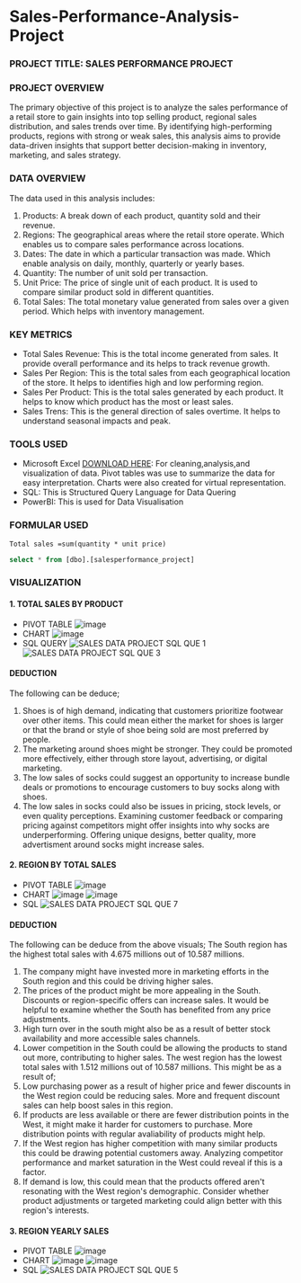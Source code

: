 # Sales-Performance-Analysis-Project

### PROJECT TITLE: SALES PERFORMANCE PROJECT

### PROJECT OVERVIEW
The primary objective of this project is to analyze the sales performance of a retail store to gain insights into top selling product, regional sales distribution, and sales trends over time. By identifying high-performing products, regions with strong or weak sales, this analysis aims to provide data-driven insights that support better decision-making in inventory, marketing, and sales strategy.

### DATA OVERVIEW
The data used in this analysis includes:
1. Products: A break down of each product, quantity sold and their revenue.
2. Regions: The geographical areas where the retail store operate. Which enables us to compare sales performance across locations.
3. Dates: The date in which a particular transaction was made. Which enable analysis on daily, monthly, quarterly or yearly bases.
4. Quantity: The number of unit sold per transaction.
5. Unit Price: The price of single unit of each product. It is used to compare similar product sold in different quantities.
6. Total Sales: The total monetary value generated from sales over a given period. Which helps with inventory management.

### KEY METRICS
- Total Sales Revenue: This is the total income generated from sales. It provide overall performance and its helps to track revenue growth.
- Sales Per Region: This is the total sales from each geographical location of the store. It helps to identifies high and low performing region.
- Sales Per Product: This is the total sales generated by each product. It helps to know which product has the most or least sales.
- Sales Trens: This is the general direction of sales overtime. It helps to understand seasonal impacts and peak.

### TOOLS USED
- Microsoft Excel [DOWNLOAD HERE](https//www.microsoft.com): For cleaning,analysis,and visualization of data. Pivot tables was use to summarize the data for easy interpretation. Charts were also created for virtual representation.
- SQL: This is Structured Query Language for Data Quering
- PowerBI: This is used for Data Visualisation 

### FORMULAR USED
``` Excel
Total sales =sum(quantity * unit price)
```
```sql
select * from [dbo].[salesperformance_project]
```

### VISUALIZATION
#### 1. TOTAL SALES BY PRODUCT
- PIVOT TABLE
 ![image](https://github.com/user-attachments/assets/3cfc1da4-d261-41fd-b280-d4aeebcf2a3d)
- CHART
![image](https://github.com/user-attachments/assets/ea3836ca-7395-4a1d-ab39-6a9a62c66a51)
- SQL QUERY
![SALES DATA PROJECT SQL QUE 1](https://github.com/user-attachments/assets/74abd1be-e254-4a44-8d5f-2313f2789b1b)
![SALES DATA PROJECT SQL QUE 3](https://github.com/user-attachments/assets/3f03151c-8599-490c-8852-5deaef47abf9)

#### DEDUCTION
The following can be deduce;
1. Shoes is of high demand, indicating that customers prioritize footwear over other items. This could mean either the market for shoes is larger or that the brand or style of shoe being sold are most preferred by people.
2. The marketing around shoes might be stronger. They could be promoted more effectively, either through store layout, advertising, or digital marketing.
3. The low sales of socks could suggest an opportunity to increase bundle deals or promotions to encourage customers to buy socks along with shoes.
4. The low sales in socks could also be issues in pricing, stock levels, or even quality perceptions.
Examining customer feedback or comparing pricing against competitors might offer insights into why socks are underperforming. Offering unique designs, better quality, more advertisment around socks might increase sales.
#### 2. REGION BY TOTAL SALES
- PIVOT TABLE
![image](https://github.com/user-attachments/assets/f204bb77-b511-46ba-9156-e73288b030ec)
- CHART
![image](https://github.com/user-attachments/assets/844e1d71-e9c9-4b88-ada3-51006e657103)
![image](https://github.com/user-attachments/assets/4f5c9776-da0c-4aea-8dac-f5d30a6697c9)
- SQL
![SALES DATA PROJECT SQL QUE 7](https://github.com/user-attachments/assets/146a1d97-7ca6-4f15-80b5-4ea7923a53ab)

#### DEDUCTION
The following can be deduce from the above visuals;
The South region has the highest total sales with 4.675 millions out of 10.587 millions.
1. The company might have invested more in marketing efforts in the South region and this could be driving higher sales.
2.  The prices of the product might be more appealing in the South. Discounts or region-specific offers can increase sales. It would be helpful to examine whether the South has benefited from any price adjustments.
3.  High turn over in the south might also be as a result of better stock availability and more accessible sales channels.
4.   Lower competition in the South could be allowing the products to stand out more, contributing to higher sales.
The west region has the lowest total sales with 1.512 millions out of 10.587 millions. This might be as a result of;
1. Low purchasing power as a result of higher price and fewer discounts in the West region could be reducing sales. More and frequent discount sales can help boost sales in this region.  
2. If products are less available or there are fewer distribution points in the West, it might make it harder for customers to purchase. More distribution points with regular avaliability of products might help.
3. If the West region has higher competition with many similar products this could be drawing potential customers away. Analyzing competitor performance and market saturation in the West could reveal if this is a factor.
4.  If demand is low, this could mean that the products offered aren't resonating with the West region's demographic. Consider whether product adjustments or targeted marketing could align better with this region's interests.
#### 3. REGION YEARLY SALES
- PIVOT TABLE
![image](https://github.com/user-attachments/assets/8bae1070-8e43-4cad-a9e8-2e9f7c55a71d)
- CHART
![image](https://github.com/user-attachments/assets/3371fdb0-cd92-4c9f-b2de-0d635315e172)
![image](https://github.com/user-attachments/assets/bf121fdb-474f-451f-be9d-6f1718234ad9)
- SQL
![SALES DATA PROJECT SQL QUE 5](https://github.com/user-attachments/assets/119daf85-69d9-4577-ba08-ce79c29a64e8)





 











